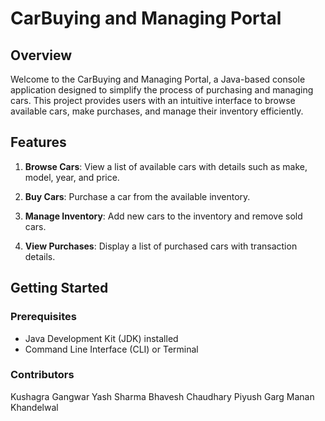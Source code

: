 # CarBuying and Managing Portal

## Overview

Welcome to the CarBuying and Managing Portal, a Java-based console application designed to simplify the process of purchasing and managing cars. This project provides users with an intuitive interface to browse available cars, make purchases, and manage their inventory efficiently.

## Features

1. **Browse Cars**: View a list of available cars with details such as make, model, year, and price.

2. **Buy Cars**: Purchase a car from the available inventory.

3. **Manage Inventory**: Add new cars to the inventory and remove sold cars.

4. **View Purchases**: Display a list of purchased cars with transaction details.

## Getting Started

### Prerequisites

- Java Development Kit (JDK) installed
- Command Line Interface (CLI) or Terminal

### Contributors

Kushagra Gangwar
Yash Sharma
Bhavesh Chaudhary
Piyush Garg
Manan Khandelwal 
